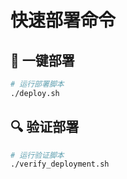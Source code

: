 # 快速部署命令

## 🚀 一键部署
```bash
# 运行部署脚本
./deploy.sh
```

## 🔍 验证部署
```bash
# 运行验证脚本
./verify_deployment.sh
```
